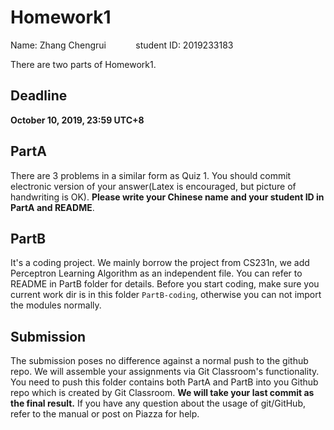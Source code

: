 
# Homework1

Name: Zhang Chengrui&nbsp;&nbsp;&nbsp;&nbsp;&nbsp;&nbsp;&nbsp;&nbsp;&nbsp;&nbsp;&nbsp; student ID: 2019233183

There are two parts of Homework1. 

## Deadline
**October 10, 2019, 23:59 UTC+8**

 ## PartA 
 There are 3 problems in a similar form as Quiz 1. 
 You should commit electronic version of your answer(Latex is encouraged, but picture of handwriting is OK). 
 **Please write your Chinese name and your student ID in PartA and README**.


 
## PartB 
It's a coding project. We mainly borrow the project from CS231n, we add Perceptron Learning Algorithm as an independent file. You can refer to README in PartB folder for details. 
Before you start coding, make sure you current work dir is in this folder `PartB-coding`, otherwise you can not import the modules normally.

## Submission

The submission poses no difference against a normal push to the github repo. We will assemble your assignments via Git Classroom's functionality. 
You need to push this folder contains both PartA and PartB into you Github repo which is created by Git Classroom. **We will take your last commit as the final result.**
If you have any question about the usage of git/GitHub, refer to the manual or post on Piazza for help.
